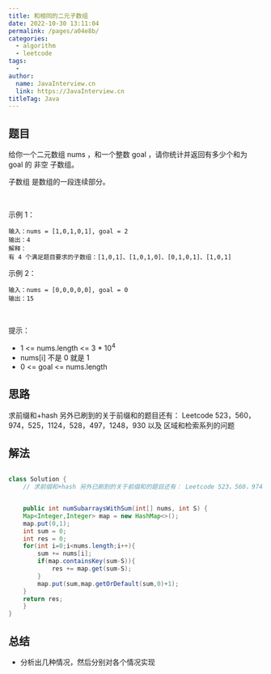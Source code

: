```yaml
---
title: 和相同的二元子数组
date: 2022-10-30 13:11:04
permalink: /pages/a04e8b/
categories:
  - algorithm
  - leetcode
tags:
  - 
author: 
  name: JavaInterview.cn
  link: https://JavaInterview.cn
titleTag: Java
---
```


## 题目

给你一个二元数组 nums ，和一个整数 goal ，请你统计并返回有多少个和为 goal 的 非空 子数组。

子数组 是数组的一段连续部分。

 

示例 1：

    输入：nums = [1,0,1,0,1], goal = 2
    输出：4
    解释：
    有 4 个满足题目要求的子数组：[1,0,1]、[1,0,1,0]、[0,1,0,1]、[1,0,1]
示例 2：

    输入：nums = [0,0,0,0,0], goal = 0
    输出：15
 

提示：

- 1 <= nums.length <= 3 * 10<sup>4</sup>
- nums[i] 不是 0 就是 1
- 0 <= goal <= nums.length


## 思路

求前缀和+hash 另外已刷到的关于前缀和的题目还有： Leetcode 523，560，974，525，1124，528，497，1248，930 以及 区域和检索系列的问题

## 解法
```java

class Solution {
    // 求前缀和+hash 另外已刷到的关于前缀和的题目还有： Leetcode 523，560，974，525，1124，528，497，1248，930 以及 区域和检索系列的问题


    public int numSubarraysWithSum(int[] nums, int S) {
    Map<Integer,Integer> map = new HashMap<>();
    map.put(0,1);
    int sum = 0;
    int res = 0;
    for(int i=0;i<nums.length;i++){
        sum += nums[i];
        if(map.containsKey(sum-S)){
            res += map.get(sum-S);
        }
        map.put(sum,map.getOrDefault(sum,0)+1);
    }
    return res;
    }
}
```

## 总结

- 分析出几种情况，然后分别对各个情况实现 
